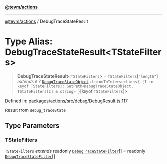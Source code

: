 [**@tevm/actions**](../README.md)

***

[@tevm/actions](../globals.md) / DebugTraceStateResult

# Type Alias: DebugTraceStateResult\<TStateFilters\>

> **DebugTraceStateResult**\<`TStateFilters`\> = `TStateFilters`\[`"length"`\] *extends* `0` ? [`DebugTraceStateObject`](DebugTraceStateObject.md) : `UnionToIntersection`\<`{ [I in keyof TStateFilters]: GetPath<DebugTraceStateObject, TStateFilters[I] & string> }`\[keyof `TStateFilters`\]\>

Defined in: [packages/actions/src/debug/DebugResult.ts:117](https://github.com/evmts/tevm-monorepo/blob/main/packages/actions/src/debug/DebugResult.ts#L117)

Result from `debug_traceState`

## Type Parameters

### TStateFilters

`TStateFilters` *extends* readonly [`DebugTraceStateFilter`](DebugTraceStateFilter.md)[] = readonly [`DebugTraceStateFilter`](DebugTraceStateFilter.md)[]
